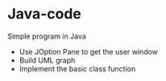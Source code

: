 # Java-code
Simple program in Java  
* Use JOption Pane to get the user window  
* Build UML graph  
* Implement the basic class function
